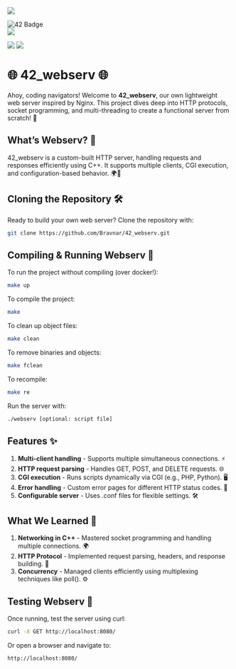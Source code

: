 ![](https://github.com/ayogun/42-project-badges/blob/main/badges/webservm.png?raw=true)

![42 Badge](https://img.shields.io/badge/42-Project-blue)  
![](https://img.shields.io/github/languages/code-size/Bravnar/42_webserv?color=5BCFFF)

![](https://img.shields.io/badge/Linux-0a97f5?style=for-the-badge&logo=linux&logoColor=white)
![](https://img.shields.io/badge/mac%20os-000000?style=for-the-badge&logo=apple&logoColor=white)

# 🌐 42_webserv 🌐
Ahoy, coding navigators! Welcome to **42_webserv**, our own lightweight web server inspired by Nginx. This project dives deep into HTTP protocols, socket programming, and multi-threading to create a functional server from scratch! 🚀

## What’s Webserv? 🤔
42_webserv is a custom-built HTTP server, handling requests and responses efficiently using C++. It supports multiple clients, CGI execution, and configuration-based behavior. 🌍📡

## Cloning the Repository 🛠
Ready to build your own web server? Clone the repository with:
```bash
git clone https://github.com/Bravnar/42_webserv.git
```
## Compiling & Running Webserv 🚀
To run the project without compiling (over docker!):
```bash
make up
```

To compile the project:
```bash
make
```

To clean up object files:

```bash
make clean
```
To remove binaries and objects:

```bash
make fclean
```
To recompile:

```bash
make re
```
Run the server with:

```bash
./webserv [optional: script file]
```

## Features ✨
1. **Multi-client handling** - Supports multiple simultaneous connections. ⚡
2. **HTTP request parsing** - Handles GET, POST, and DELETE requests. 🌐
3. **CGI execution** - Runs scripts dynamically via CGI (e.g., PHP, Python). 🖥
4. **Error handling** - Custom error pages for different HTTP status codes. 🚨
5. **Configurable server** - Uses .conf files for flexible settings. 🛠

## What We Learned 🧠
1. **Networking in C++** - Mastered socket programming and handling multiple connections. 🌍
2. **HTTP Protocol** - Implemented request parsing, headers, and response building. 📩
3. **Concurrency** - Managed clients efficiently using multiplexing techniques like poll(). ⚙️

## Testing Webserv 🧪
Once running, test the server using curl:

```bash
curl -X GET http://localhost:8080/
```

Or open a browser and navigate to:
```arduino
http://localhost:8080/
```